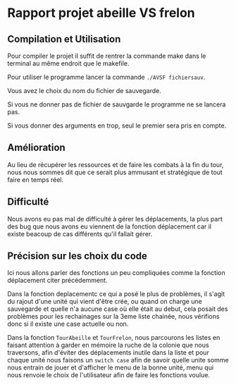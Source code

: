 # Rapport projet abeille VS frelon

## Compilation et Utilisation

Pour compiler le projet il suffit de rentrer la commande make dans le terminal au même endroit que le makefile.

Pour utiliser le programme lancer la commande ```./AVSF fichiersauv```.

Vous avez le choix du nom du fichier de sauvegarde.

Si vous ne donner pas de fichier de sauvgarde le programme ne se lancera pas.

Si vous donner des arguments en trop, seul le premier sera pris en compte.

## Amélioration

Au lieu de récupérer les ressources et de faire les combats à la fin du tour, nous nous sommes dit que ce serait plus ammusant et stratégique de tout faire en temps réel.

## Difficulté

Nous avons eu pas mal de difficulté à gérer les déplacements, la plus part des bug que nous avons eu viennent de la fonction déplacement car il existe beacoup de cas différents qu'il fallait gérer.

## Précision sur les choix du code

Ici nous allons parler des fonctions un peu compliquées comme la fonction déplacement citer précédemment.

Dans la fonction deplacementc ce qui a posé le plus de problèmes, il s'agit du rajout d'une unité qui vient d'être crée, ou quand on charge une sauvegarde et quelle n'a aucune case où elle était au debut, cela posait des problèmes pour les rechainages sur la 3eme liste chainée, nous vérifions donc si il existe une case actuelle ou non.

Dans la fonction ```TourAbeille``` et ```TourFrelon```, nous parcourons les listes en faisant attention à garder en mémoire la ruche de la colonie que nous traversons, afin d'éviter des déplacements inutile dans la liste et pour chaque unité nous faisons un ```switch case``` afin de savoir quelle unite somme nous entrain de jouer et d'afficher le menu de la bonne unité, menu qui nous renvoie le choix de l'utilisateur afin de faire les fonctions voulue.

